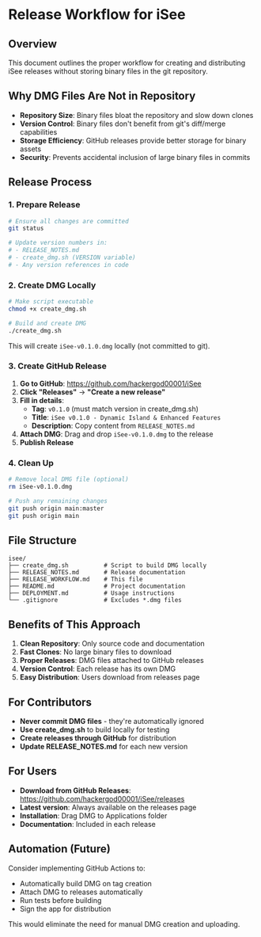 # Release Workflow for iSee

## Overview

This document outlines the proper workflow for creating and distributing iSee releases without storing binary files in the git repository.

## Why DMG Files Are Not in Repository

- **Repository Size**: Binary files bloat the repository and slow down clones
- **Version Control**: Binary files don't benefit from git's diff/merge capabilities
- **Storage Efficiency**: GitHub releases provide better storage for binary assets
- **Security**: Prevents accidental inclusion of large binary files in commits

## Release Process

### 1. Prepare Release

```bash
# Ensure all changes are committed
git status

# Update version numbers in:
# - RELEASE_NOTES.md
# - create_dmg.sh (VERSION variable)
# - Any version references in code
```

### 2. Create DMG Locally

```bash
# Make script executable
chmod +x create_dmg.sh

# Build and create DMG
./create_dmg.sh
```

This will create `iSee-v0.1.0.dmg` locally (not committed to git).

### 3. Create GitHub Release

1. **Go to GitHub**: https://github.com/hackergod00001/iSee
2. **Click "Releases"** → **"Create a new release"**
3. **Fill in details**:
   - **Tag**: `v0.1.0` (must match version in create_dmg.sh)
   - **Title**: `iSee v0.1.0 - Dynamic Island & Enhanced Features`
   - **Description**: Copy content from `RELEASE_NOTES.md`
4. **Attach DMG**: Drag and drop `iSee-v0.1.0.dmg` to the release
5. **Publish Release**

### 4. Clean Up

```bash
# Remove local DMG file (optional)
rm iSee-v0.1.0.dmg

# Push any remaining changes
git push origin main:master
git push origin main
```

## File Structure

```
isee/
├── create_dmg.sh          # Script to build DMG locally
├── RELEASE_NOTES.md       # Release documentation
├── RELEASE_WORKFLOW.md    # This file
├── README.md              # Project documentation
├── DEPLOYMENT.md          # Usage instructions
└── .gitignore             # Excludes *.dmg files
```

## Benefits of This Approach

1. **Clean Repository**: Only source code and documentation
2. **Fast Clones**: No large binary files to download
3. **Proper Releases**: DMG files attached to GitHub releases
4. **Version Control**: Each release has its own DMG
5. **Easy Distribution**: Users download from releases page

## For Contributors

- **Never commit DMG files** - they're automatically ignored
- **Use create_dmg.sh** to build locally for testing
- **Create releases through GitHub** for distribution
- **Update RELEASE_NOTES.md** for each new version

## For Users

- **Download from GitHub Releases**: https://github.com/hackergod00001/iSee/releases
- **Latest version**: Always available on the releases page
- **Installation**: Drag DMG to Applications folder
- **Documentation**: Included in each release

## Automation (Future)

Consider implementing GitHub Actions to:
- Automatically build DMG on tag creation
- Attach DMG to releases automatically
- Run tests before building
- Sign the app for distribution

This would eliminate the need for manual DMG creation and uploading.
